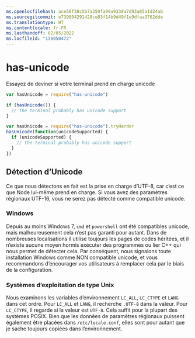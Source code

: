 ```yaml
---
ms.openlocfilehash: ace56f38c5b7a359fa99a9338a7d93a85a1d24ab
ms.sourcegitcommit: e739004291428ce83f14b9d49f1e9dfaa3762dde
ms.translationtype: HT
ms.contentlocale: fr-FR
ms.lasthandoff: 02/05/2022
ms.locfileid: "138050472"
---
```

<a name="has-unicode"></a>has-unicode
===========

Essayez de deviner si votre terminal prend en charge unicode

```javascript
var hasUnicode = require("has-unicode")

if (hasUnicode()) {
  // the terminal probably has unicode support
}
```
```javascript
var hasUnicode = require("has-unicode").tryHarder
hasUnicode(function(unicodeSupported) {
  if (unicodeSupported) {
    // the terminal probably has unicode support
  }
})
```

## <a name="detecting-unicode"></a>Détection d’Unicode

Ce que nous détectons en fait est la prise en charge d’UTF-8, car c’est ce que Node lui-même prend en charge.
Si vous avez des paramètres régionaux UTF-16, vous ne serez pas détecté comme compatible unicode.

### <a name="windows"></a>Windows

Depuis au moins Windows 7, `cmd` et `powershell` ont été compatibles unicode, mais malheureusement cela n’est pas garanti pour autant. Dans de nombreuses localisations il utilise toujours les pages de codes héritées, et il n’existe aucune moyen hormis exécuter des programmes ou lier C++ qui nous permet de détecter cela. Par conséquent, nous signalons toute installation Windows comme NON compatible unicode, et vous recommandons d’encourager vos utilisateurs à remplacer cela par le biais de la configuration.

### <a name="unix-like-operating-systems"></a>Systèmes d’exploitation de type Unix

Nous examinons les variables d’environnement `LC_ALL`, `LC_CTYPE` et `LANG` dans cet ordre.  Pour `LC_ALL` et `LANG`, il recherche `.UTF-8` dans la valeur. Pour `LC_CTYPE`, il regarde si la valeur est `UTF-8`.  Cela suffit pour la plupart des systèmes POSIX.  Bien que les données de paramètres régionaux puissent également être placées dans `/etc/locale.conf`, elles sont pour autant que je sache toujours copiées dans l’environnement.

